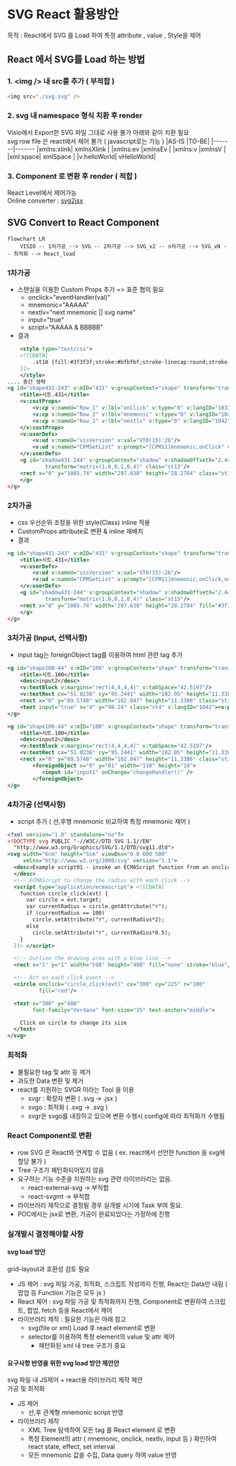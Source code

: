 # SVG React 활용방안
목적 : React에서 SVG 를 Load 하여 특정 attribute , value , Style을 제어
   
## React 에서 SVG를 Load 하는 방법

### 1. \<img \/> 내 src를 추가 ( 부적합 )
```Javascript
<img src="./svg.svg" />
```   
### 2. svg 내 namespace 형식 치환 후 render
Visio에서 Export한 SVG 파일 그대로 사용 불가 아래와 같이 치환 필요   
svg row file 은 react에서 제어 불가 ( javascript로는 가능 )
|AS-IS	|TO-BE|
|-------|-------
|xmlns:xlink|	xmlnsXlink	|
|xmlns:ev	|xmlnsEv	|
|xmlns:v	|xmlnsV	|
|xml:space|	xmlSpace	|
|v:helloWorld|	vHelloWorld|   

### 3. Component 로 변환 후 render ( 적합 )
React Level에서 제어가능   
Online converter : [svg2jsx](https://www.svgviewer.dev/svg-to-react-jsx)

## SVG Convert to React Component
```mermaid
flowchart LR
    VISIO -- 1차가공 --> SVG -- 2차가공 --> SVG_v2 -- n차가공 --> SVG_vN -- 최적화 --> React_load
```
### 1차가공
- 스탠실을 이용한 Custom Props 추가  => 표준 협의 필요     
  - onclick="eventHandler(val)"
  - mnemonic="AAAAA"
  - nextlv="next mnemonic || svg name"
  - input="true"
  - script="AAAAA & BBBBB"    
- 결과
```xml
	<style type="text/css">
	<![CDATA[
		.st18 {fill:#3f3f3f;stroke:#bfbfbf;stroke-linecap:round;stroke-linejoin:round;stroke-width:1}
	]]>
	</style>
.... 중간 생략
<g id="shape431-243" v:mID="431" v:groupContext="shape" transform="translate(379.276,-871.654)">
	<title>시트.431</title>
	<v:custProps>
		<v:cp v:nameU="Row_1" v:lbl="onClick" v:type="0" v:langID="1033" v:val="VT4(LNA Controller(detail))"/>
		<v:cp v:nameU="Row_2" v:lbl="mnemonic" v:type="0" v:langID="1042" v:val="VT4(AAAAAA)"/>
		<v:cp v:nameU="Row_2" v:lbl="nextlv" v:type="0" v:langID="1042" v:val="VT4(next mnemonic name)"/>
	</v:custProps>
	<v:userDefs>
		<v:ud v:nameU="visVersion" v:val="VT0(15):26"/>
		<v:ud v:nameU="CPMSetList" v:prompt="[CPM11]mnemonic,onClick" v:val="VT4(visioTest)"/>
	</v:userDefs>
	<g id="shadow431-244" v:groupContext="shadow" v:shadowOffsetX="2.44929E-16" v:shadowOffsetY="-4" v:shadowType="3"
			transform="matrix(1,0,0,1,0,4)" class="st13"/>
	<rect x="0" y="1085.74" width="297.638" height="28.2784" class="st18"/>
	</g>
</g>
```   
### 2차가공
- css 우선순위 조정을 위한 style(Class) inline 적용
- CustomProps attribute로 변환 & inline 재배치   
- 결과
```xml
<g id="shape431-243" v:mID="431" v:groupContext="shape" transform="translate(379.276,-871.654)">
	<title>시트.431</title>
	<v:userDefs>
		<v:ud v:nameU="visVersion" v:val="VT0(15):26"/>
		<v:ud v:nameU="CPMSetList" v:prompt="[CPM11]mnemonic,onClick,nextlv" v:val="VT4(visioTest)"/>
	</v:userDefs>
	<g id="shadow431-244" v:groupContext="shadow" v:shadowOffsetX="2.44929E-16" v:shadowOffsetY="-4" v:shadowType="3"
			transform="matrix(1,0,0,1,0,4)" class="st13"/>
	<rect x="0" y="1085.74" width="297.638" height="28.2784" fill="#3f3f3f" stroke="#bfbfbf" stroke-linecap="round" stroke-linejoin="round" stroke-width="1" onclick="eventhandler()" mnemonic="AAAAA" nextlv="next mnemonic name" />
	</g>
</g>
```
### 3차가공 (Input, 선택사항)
- input tag는 foreignObject tag를 이용하여 html 관련 tag 추가   
```xml
<g id="shape100-44" v:mID="100" v:groupContext="shape" transform="translate(132.094,-34.3701)">
	<title>시트.100</title>
	<desc>input2</desc>
	<v:textBlock v:margins="rect(4,4,4,4)" v:tabSpace="42.5197"/>
	<v:textRect cx="51.0236" cy="95.2441" width="102.05" height="11.3386"/>
	<rect x="0" y="89.5748" width="102.047" height="11.3386" class="st3"/>
	<text input="true" x="4" y="98.24" class="st4" v:langID="1042"><v:paragraph/><v:tabList/>input2</text>		
</g>
```
```xml
<g id="shape100-44" v:mID="100" v:groupContext="shape" transform="translate(132.094,-34.3701)">
	<title>시트.100</title>
	<desc>input2</desc>
	<v:textBlock v:margins="rect(4,4,4,4)" v:tabSpace="42.5197"/>
	<v:textRect cx="51.0236" cy="95.2441" width="102.05" height="11.3386"/>
	<rect x="0" y="89.5748" width="102.047" height="11.3386" class="st3"/>
        <foreignObject x="0" y="81" width="110" height="18">
           <input id="input1" onChange="changeHandler()" />
        </foreignObject>		
</g>
```

### 4차가공 (선택사항)
- script 추가 ( 선,후행 mnemonic 비교하여 특정 mnemonic 제어 )
```xml
<?xml version="1.0" standalone="no"?>
<!DOCTYPE svg PUBLIC "-//W3C//DTD SVG 1.1//EN" 
  "http://www.w3.org/Graphics/SVG/1.1/DTD/svg11.dtd">
<svg width="6cm" height="5cm" viewBox="0 0 600 500"
     xmlns="http://www.w3.org/2000/svg" version="1.1">
  <desc>Example script01 - invoke an ECMAScript function from an onclick event
  </desc>
  <!-- ECMAScript to change the radius with each click -->
  <script type="application/ecmascript"> <![CDATA[
    function circle_click(evt) {
      var circle = evt.target;
      var currentRadius = circle.getAttribute("r");
      if (currentRadius == 100)
        circle.setAttribute("r", currentRadius*2);
      else
        circle.setAttribute("r", currentRadius*0.5);
    }
  ]]> </script>

  <!-- Outline the drawing area with a blue line -->
  <rect x="1" y="1" width="598" height="498" fill="none" stroke="blue"/>

  <!-- Act on each click event -->
  <circle onclick="circle_click(evt)" cx="300" cy="225" r="100"
          fill="red"/>

  <text x="300" y="480" 
        font-family="Verdana" font-size="35" text-anchor="middle">

    Click on circle to change its size
  </text>
</svg>
```

### 최적화
- 불필요한 tag 및 attr 등 제거
- 과도한 Data 변환 및 제거
- react를 지원하는 SVGR 이라는 Tool 을 이용
  - svgr : 확장자 변환 ( .svg -> .jsx )
  - svgo : 최적화 ( .svg -> .svg )
  - svgr은 svgo를 내장하고 있으며 변환 수행시 config에 따라 최적화가 수행됨

### React Component로 변환
- row SVG 은 React와 연계할 수 없음 ( ex. react에서 선언한 function 을 svg에 할당 불가 )
- Tree 구조가 패턴화되어있지 않음
- 요구하는 기능 수준을 지원하는 svg 관련 라이브러리는 없음.
  - react-external-svg -> 부적합
  - react-svgmt -> 부적합
- 라이브러리  제작으로 결정될 경우 실개발 시기에 Task 부여 필요.
- POC에서는 jsx로 변환, 가공이 완료되었다는 가정하에 진행

### 실개발시 결정해야할 사항
#### svg load 방안
grid-layout과 호환성 검토 필요
- JS 제어 : svg 파일 가공, 최적화, 스크립트 작성까지 진행, React는 Data만 내림 ( 팝업 등 Function 기능은 모두 js )
- React 제어 : svg 파일 가공 및 최적화까지 진행, Component로 변환하여 스크립트, 팝업, fetch 등을 React에서 제어
- 라이브러리 제작 : 필요한 기능은 아래 참고
  - svg(file or xml) Load 후 react element로 변환
  - selector를 이용하여 특정 element의 value 및 attr 제어   
    - 패턴화된 xml 내 tree 구조가 중요

#### 요구사항 반영을 위한 svg load 방안 제안안
svg 파일 내 JS제어 + react용 라이브러리 제작 제안   
가공 및 최적화
- JS 제어
  - 선,후 관계형 mnemonic script 반영
- 라이브러리 제작
  - XML Tree 탐색하여 모든 tag 를 React element 로 변환
  - 특정 Element의 attr ( mnemonic, onclick, nextlv, input 등 ) 확인하여 react state, effect, set interval 
  - 모든 mnemonic 값을 수집, Data query 하여 value 반영

